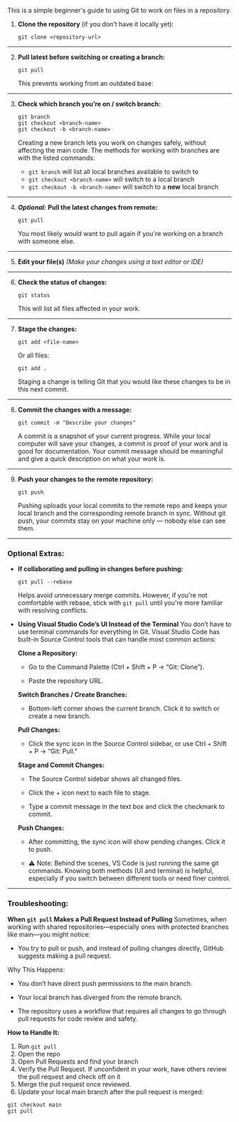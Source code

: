 This is a simple beginner's guide to using Git to work on files in a repository.

1. **Clone the repository** (if you don’t have it locally yet):

   ```
   git clone <repository-url>
   ```
---
2. **Pull latest before switching or creating a branch:**
   ```
   git pull
   ```
   This prevents working from an outdated base:
---   
3. **Check which branch you’re on / switch branch:**

   ```
   git branch
   git checkout <branch-name>
   git checkout -b <branch-name>
   ```
   Creating a new branch lets you work on changes safely, without affecting the main code. The methods for working with branches are with the listed commands:
   - ```git branch``` will list all local branches available to switch to
   - ```git checkout <branch-name>``` will switch to a local branch
   - ```git checkout -b <branch-name>``` will switch to a **new** local branch
---
4. ***Optional:*** **Pull the latest changes from remote:**

   ```
   git pull
   ```
   You most likely would want to pull again if you're working on a branch with someone else.
---
5. **Edit your file(s)**
   *(Make your changes using a text editor or IDE)*
---
6. **Check the status of changes:**

   ```
   git status
   ```
   This will list all files affected in your work.
---
7. **Stage the changes:**

   ```
   git add <file-name>  
   ```

   Or all files:

   ```
   git add .
   ```
   Staging a change is telling Git that you would like these changes to be in this next commit.
---
8. **Commit the changes with a message:**

   ```
   git commit -m "Describe your changes"
   ```
   A commit is a snapshot of your current progress. While your local computer will save your changes, a commit is proof of your work and is good for documentation. Your commit message should be meaningful and give a quick description on what your work is.
---
9. **Push your changes to the remote repository:**

   ```
   git push
   ```
   Pushing uploads your local commits to the remote repo and keeps your local branch and the corresponding remote branch in sync. Without git push, your commits stay on your machine only — nobody else can see them.
---

### Optional Extras:

* **If collaborating and pulling in changes before pushing:**

  ```
  git pull --rebase
  ```
  Helps avoid unnecessary merge commits. However, if you're not comfortable with rebase, stick with ```git pull``` until you're more familiar with resolving conflicts.
* **Using Visual Studio Code’s UI Instead of the Terminal**
You don’t have to use terminal commands for everything in Git. Visual Studio Code has built-in Source Control tools that can handle most common actions:

  **Clone a Repository:**

   - Go to the Command Palette (Ctrl + Shift + P → “Git: Clone”).

   - Paste the repository URL.

  **Switch Branches / Create Branches:**

   - Bottom-left corner shows the current branch. Click it to switch or create a new branch.

  **Pull Changes:**

  - Click the sync icon in the Source Control sidebar, or use Ctrl + Shift + P → “Git: Pull.”

  **Stage and Commit Changes:**

  - The Source Control sidebar shows all changed files.

  - Click the + icon next to each file to stage.

  - Type a commit message in the text box and click the checkmark to commit.

  **Push Changes:**

  - After committing, the sync icon will show pending changes. Click it to push.

  - ⚠️ Note: Behind the scenes, VS Code is just running the same git commands. Knowing both methods (UI and terminal) is helpful, especially if you switch between different tools or need finer control.

---
### Troubleshooting:

**When ```git pull``` Makes a Pull Request Instead of Pulling**
Sometimes, when working with shared repositories—especially ones with protected branches like main—you might notice:

- You try to pull or push, and instead of pulling changes directly, GitHub suggests making a pull request.

Why This Happens:
- You don’t have direct push permissions to the main branch.

- Your local branch has diverged from the remote branch.

- The repository uses a workflow that requires all changes to go through pull requests for code review and safety.

**How to Handle It:**
1. Run ```git pull```
2. Open the repo
3. Open Pull Requests and find your branch
4. Verify the Pull Request. If unconfident in your work, have others review the pull request and check off on it
5. Merge the pull request once reviewed.
6. Update your local main branch after the pull request is merged:
  ```
  git checkout main
  git pull
  ```